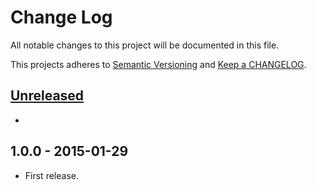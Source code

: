 # Change Log

All notable changes to this project will be documented in this file.

This projects adheres to [Semantic Versioning](http://semver.org/) and [Keep a CHANGELOG](http://keepachangelog.com/).

## [Unreleased][unreleased]
- 

## 1.0.0 - 2015-01-29
- First release.

[unreleased]: https://github.com/wp-pay-gateways/common/compare/1.0.0...HEAD
